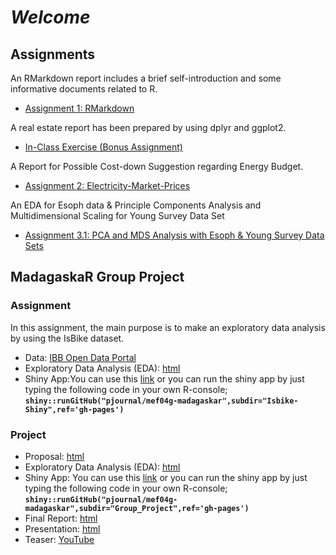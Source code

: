 # *Welcome*

## Assignments

An RMarkdown report includes a brief self-introduction and some informative documents related to R.
- [Assignment 1: RMarkdown](Assignment1_RMarkdown.html)

A real estate report has been prepared by using dplyr and ggplot2.
- [In-Class Exercise (Bonus Assignment)](Bonus-Assignment.html)

A Report for Possible Cost-down Suggestion regarding Energy Budget.
- [Assignment 2: Electricity-Market-Prices](Assignment2_Electricity-Market-Prices.html)

An EDA for Esoph data & Principle Components Analysis and Multidimensional Scaling for Young Survey Data Set
- [Assignment 3.1: PCA and MDS Analysis with Esoph & Young Survey Data Sets](Assignment_3_Young_Survey.html)


## MadagaskaR Group Project

### Assignment

In this assignment, the main purpose is to make an exploratory data analysis by using the IsBike dataset.

- Data: [IBB Open Data Portal](https://data.ibb.gov.tr/en/dataset/isbike-istasyon-durumlari-web-servisi)
- Exploratory Data Analysis (EDA): [html](Isbike-Shiny/Isbike-Shiny-App.html)
- Shiny App:You can use this [link](https://madagaskar.shinyapps.io/MadagaskaRIsbikeShiny/)
    or you can run the shiny app by just typing the following code in your own R-console;
    **`shiny::runGitHub("pjournal/mef04g-madagaskar",subdir="Isbike-Shiny",ref='gh-pages')`**

### Project

- Proposal: [html](Project-Proposal.html)
- Exploratory Data Analysis (EDA): [html](Group_Project/madagaskar_group_project_EDA_v10.html)
- Shiny App: You can use this [link](https://madagaskar.shinyapps.io/ShinyAppMadagaskaR/?_ga=2.188172648.1568701459.1609095474-1735318797.1606586767)
    or you can run the shiny app by just typing the following code in your own R-console;
    **`shiny::runGitHub("pjournal/mef04g-madagaskar",subdir="Group_Project",ref='gh-pages')`**
- Final Report: [html](Group_Project/madagaskar_group_project_final_report.html)
- Presentation: [html](Group_Project/presentation_28.12.html)
- Teaser: [YouTube](https://youtu.be/lThPepmVR5s)
